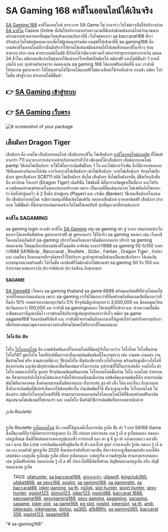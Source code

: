 
<h1>SA Gaming 168 คาสิโนออนไลน์ได้เงินจริง</h1>
<a href="https://sa-baccarat168.com">SA Gaming 168</a> คาสิโนออนไลน์ ครบวงจร SA Game ไพ่ บาคาร่า เว็บไซต์เราเปิดให้บริการด้าน <a href="https://sa-baccarat168.com">SA คาสิโน</a> Casino Online ที่เปิดให้บริการมาอย่างยาวนานที่มีเหล่านักพนันออนไลน์จำนวนมาก อย่างมากหน้าหลายตาที่หมุ่นเวียนเข้ามาเล่นกับเราที่นี่ เว็บไซต์ของเรา sa baccarat168 ที่เราปรับปรุงเว็บไซต์อยู่ตลอดเวลาเพื่อให้ผู้เล่นทุกท่านมีความสุขที่ได้เข้ามาที่นี่ sa gaming168 คือ เกมส์คาสิโนออนไลน์ที่เรานั้นมีบริการให้ท่านได้เล่นเสมือนท่านได้ไปเล่นที่บ่อนคาสิโนจริงๆ ท่านสามารถ ฝาก-ถอน ด้วยระบบอัตโนมัติ ที่เรียกได้ว่ามีความรวดเร็วต่อการทำธุรกรรมทางการเงิน ตลอด 24 ชั่วโมง สมัครสมาชิกง่ายไม่ยุ่งยากใช้แค่เบอร์โทรศัพท์ก็สมัครได้ สมัครฟรี แทงไม่มีขั้นต่ำ 1 บาทก็เล่นได้ และ ทุกท่านยังสามารถ ทดลองเล่น sa gaming 168 ได้แบบฟรีเครดิตที่นี่ และ เรายังมีโปรแกรม สูตรบาคาร่า ให้ได้ทุกท่านได้ใช้งานได้แบบฟรีไม่ต้องเสียค่าใช้จ่ายอีกด้วย ทางเข้า สมัคร โปรโมชั่น เข้าสู่ระบบ ฝากถอนไม่มีขั้นต่ำ
<h2>
👉 <a href="https://ufahunter.com/?register=true">SA Gaming เข้าสู่ระบบ</a>
</h2>
<h2>
👉 <a href="https://ufahunter.com/?register=true">SA Gaming เว็บตรง</a>
</h2>


![A screenshot of your package](https://sa-baccarat168.com/wp-content/uploads/2022/08/SA-Gaming-%E0%B8%84%E0%B8%B2%E0%B8%AA%E0%B8%B4%E0%B9%82%E0%B8%99%E0%B8%AD%E0%B8%AD%E0%B8%99%E0%B9%84%E0%B8%A5%E0%B8%99%E0%B9%8C%E0%B9%84%E0%B8%94%E0%B9%89%E0%B9%80%E0%B8%87%E0%B8%B4%E0%B8%99%E0%B8%88%E0%B8%A3%E0%B8%B4%E0%B8%87-e1653723285383.png)

<h2>เสือมังกร Dragon Tiger</h2>
เสือมังกร คือ เกมไพ่ เสือมังกรออนไลน์ เสือมังกรคาสิโน ไพ่เสือมังกร <a href="https://sa-baccarat168.com">คาสิโนออนไลน์ยอดฮิต</a> ที่ไม่แพ้ บาคาร่า 711 แนวทางการเล่นจะคล้ายกับบาคาร่าทั่วไป เพียงแต่โต๊ะเสือมังกร เสือมังกรออนไลน์ pantip วิธีเล่นไพ่เสือมังกร จะใช้ไพ่ในการเดิมพันฝั่งละ 1 ใบ และไม่มีการจั่วเพิ่ม ซึ่งก็มีการเล่นหลายวิธีที่แตกต่างกันออกไปเช่น การวิเคราะห์ไพ่เสือมังกร เค้าไพ่เสือมังกร วงจรไพ่เสือมังกร จับจุดไพ่เสือมังกร สูตรเสือมังกร SCB711 สถิติ ไพ่เสือมังกร นับไพ่ เสือมังกร ซึ่งไพ่เสือมังกรนั้น มีชื่อเรียกอีกชื่อคือ ดราก้อน ไทเกอร์ (Dragon Tiger) เดิมทีนั้น ไพ่ชนิดนี้ มีที่มาจากกัมพูชาเป็นที่แรก และได้รับความนิยมอย่างแพร่หลายในหลากหลายประเทศ เพราะ เป็นเกมที่ตื่นเต้นเล่นง่าย ไม่แพ้กันกับไพ่บาคาร่า อีกทั้งยังรู้ผลเร็ว มี 2 ฝั่งคือ ฝ่ายผู้เล่น (Player) และ เจ้ามือ (Banker) วิธีเล่นเสือมังกรในบ่อน กับ เสือมังกรออนไลน์ จะมีความสนุกที่ตื่นเต้นไม่แพ้กัน ทดลองเสือมังกร แจกเครดิตฟรี เสือมังกร ฝากถอน ไม่มีขั้นต่ำ ที่นี่สามารถเล่นผ่านหน้าเว็บไซต์ได้เลยทันที ทุกที่ทุกเวลาที่ท่านต้องการ

<h3>คาสิโน SAGAMING</h3>
sa gaming login ทางเข้า คาสิโน <a href="https://sa-baccarat168.com">SA Gaming</a> vip sa gaming เข้า สู่ ระบบ เล่นผ่านหน้าเว็บของเราได้เลยทันทีพร้อม สูตรบาคาร่าฟรี ai สูตรบาคาร่า ใช้ได้จริง sa gaming ทดลอง เล่น เว็บคาสิโนออนไลน์อันดับ1 sa-gaming บริการในเครือของเรานั้นมีหลากหลาย บริการ sa gaming ทดลองเล่น ให้คุณเลือกกับเกมส์คาสิโนสุดฮิต อาทิเช่น บาคาร่า1688 sa gaming 50 รับ150 บาคาร่า1688 SA168vip , Bacccarat , Roullete , Sicbo , Fantan , Dragon Tiger , ยิงปลา และ เกมอื่นๆ อีกมากมายที่เราคัดสรรไว้ให้บริการ ลูกค้าทุกท่านที่เข้ามาเป็นสมาชิกกับเรา ได้เล่นกันแบบสนุกสนานพร้อมทั้ง โปรโมชั่น เครดิตฟรีไม่ต้องฝากไม่ต้องแชร์ sa gaming 50 รับ 150 และ กิจกรรมแจกของรางวัล ประจำสัปดาห์ ประจำเดือน อีกมากมาย

<h4>SAGAME</h4>
<a href="https://sa-baccarat168.com">SA Game66</a> เว็บตรง sa gaming thailand sa game 6699 พร้อมเครดิตฟรีที่ท่านไม่เคยได้จากที่ไหนมาก่อนแน่นอน เพราะ sa-gaming เราให้ได้มากกว่าที่อื่นพร้อมกับคืนยอดเสียที่มากกว่าที่อื่นถึง 10% ยอดฝากแรกของทุกวันถึง 5% ปัจจุบันมีลูกค้ามากกว่า 3,000,000 คน มีคนหมุนเวียนต่อวันมากกว่า 100,000 คน เรายังมี sa gamingทดลอง ให้เล่นฟรีอีกด้วย และ ด้วยความเป็นมืออาชีพของเราที่ลูกค้ามั่นใจ เราพร้อมให้บริการผู้เล่นทุกท่านอย่างจริงใจ สมัคร sa game sagame168 รับเครดิตฟรีทันที และ เรายังมีกิจกรรมอื่นอีกมากมายให้ลูกค้าได้ร่วมทำกิจกรรมกับเรา เพื่อรับของสมนาคุณจากทางเราอย่างที่ท่านไม่เคยได้รับจากที่ไหนแน่นอน

<h5>ไฮโล Sic Bo</h5>
ไฮโล <a href="https://sa-baccarat168.com">ไฮโลออนไลน์</a> คือ เกมส์เดิมพันคาสิโนออนไลน์ที่มีคนรู้จักในวงกว้าง ไฮโลไทย ไฮโลพื้นบ้าน ไฮโล747 สูตรไฮโล โดยที่ปกตินั้นเราจะเห็นเกมเดิมพันชนิดนี้ในงานต่างๆ เช่น งานศพ งานแต่ง งานขึ้นบ้านใหม่ หรือ ตามสถานที่ต่างๆ วิธีเล่นไฮโล นั้นต้องมีการตั้งวงไฮโลก่อน พร้อมกับลูกมือวงไฮโลที่ต้องการเล่น และต้องมีอุปกรณ์และพื้นที่พอสมควรในการเล่น อุปกรณ์ที่ใช้ในการเล่นคือ จานไฮโล ฝาไฮโล แผ่นแทงไฮโล ลูกเต๋า ปัจจุบันคนนิยมหันมาเล่น ไฮโลออนไลน์พื้นบ้าน ไฮโล ออนไลน์ ถ่ายทอดสด ที่สามารถเข้าถึงได้ง่านไม่ต้องหาเจ้ามือให้ยากเหมือนเมื่อก่อน แต่ข้อดีของเกมชนิดนี้คือ สามารถเดิมพันได้ทีละหลายคน ซึ่งค่าตอบแทนนั้นมีหลายแบบ ทั้งการเล่น สูง-ต่ำ เต็ง โต๊ด และอื่นๆ อีกมากมาย ซึ่งยิ่งการเดิมพันที่มีเปอร์เซ็นการได้น้อยเพียงใด เงินเดิมพันที่ได้ นั้นจะสูงมากขึ้น ไฮโลออนไลน์ ไม่ต้องฝาก สมัครไฮโลออนไลน์ฟรีที่นี่ ท่านสามารถทดลองเล่นไฮโลออนไลน์ได้ที่นี่เลยพร้อมฟรีเครดิต สนุกสนานไม่แพ้เกมส์ไพ่บาคาร่า และ เกมไฮโล นั้นยังมีวิธีการเดิมพันที่หลากหลายอีกด้วย

<h6>รูเล็ต Roulette</h6>
รูเล็ต Roulette <a href="https://sa-baccarat168.com">รูเล็ตออนไลน์</a> คือ เกมที่ใช้ลูกเหล็กในการเดิม รูเล็ต ขั้น ต่ำ 1 บาท SA168 Game ซึ่งเป็นเกมที่ถือว่ามีอัตราการจ่ายสูงมาก ถึง 35 เท่าเลย แต่การเล่น เกม รู้ เล็ ต รูเล็ตทดลอง ทดลองเล่นรูเล็ตsa นั้นมีให้เล่นหลากหลายรูปแบบทั้ง การแทงสี แดง ดำ คู่ คี่ สูง ต่ำ แทงแบบแถว แนวตั้ง แนว นอน Six Line การเดิมพันเลขที่อยู่ติดกัน 6 ตัว แทงใกล้ ศูนย์ การแทงเต็ง รู้เล๊ต กดเอง รู้ เล็ ต กด เอง แถมยังมี สูตรรูเล็ต 2020 ซึ่งแต่ละลำดับที่กล่าวมานั้น อัตราจ่ายจะสูงขึ้นตามลำดับ และนี่คือเสน่ห์ของ เกมรูเล็ต รูเล็ตสุ่ม รูเล็ต สล็อต รูเล็ตกดเอง วงล้อรูเร็ต ความลับรูเล็ต ท่านสามารถทดลองเล่น รูเล็ตฟรีเครดิต ทดลองเล่น รู้ เล็ ต ฟรี กับเราได้ที่นี่ทันทีพร้อม บัญชีทดลองเล่นรูเล็ต หรือ บัญชีทดลองเล่น รูเล็ต

<ul>
  TAGS: <a href="https://ufahunter.net" >ufahunter</a>,
  <a href="https://sa-baccarat168.com" >sa baccarat168</a>,
  <a href="https://soot-baccarat.day" >สูตรบาคาร่า</a>,
  <a href="https://ufawolf.net" >ufawolf</a>,
  <a href="https://kingclub365.net" >kingclub365</a>,
  <a href="https://ufabet888.day" >ufabet888</a>,
  <a href="https://ae-sexy168.com" >ae sexy168</a>,
  <a href="https://pgslot.life" >pgslot</a>,
  <a href="https://sa-gaming168.live" >sa gaming168</a>,
  <a href="https://sa-gamingthi.com" >sa gamingthi</a>,
  <a href="https://sa-baccarat88.com" >sa baccarat88</a>,
  <a href="https://joker-gaming.live" >joker gaming</a>,
  <a href="https://sa-th.live" >sa th</a>,
  <a href="https://rg3ok.online" >rg3ok</a>,
  <a href="https://slot-hunter.online" >slot hunter</a>,
  <a href="https://sport-hunter.com" >sport hunter</a>,
  <a href="https://sexy-hunter.com" >sexy hunter</a>,
  <a href="https://pgslot123.games" >pgslot123</a>,
  <a href="https://slotxo123.casino" >slotxo123</a>,
  <a href="https://joker123.poker" >joker123</a>,
  <a href="https://pgslot88.live" >pgslot88</a>,
  <a href="https://baccarat-1688.com" >baccarat 1688</a>,
  <a href="https://sexygame168.live" >sexygame168</a>,
  <a href="https://sexygaming168.live" >sexygaming168</a>,
  <a href="https://sexy-gaming.live" >sexy gaming</a>,
  <a href="https://sagaming.day" >sagaming</a>,
  <a href="https://sacasino.day" >sacasino</a>,
  <a href="https://sagame.day" >sagame</a>,
  <a href="https://joker-slot.day" >joker slot</a>,
  <a href="https://sa-game168.net" >sa game168</a>,
  <a href="https://pg-slot.day" >pg slot</a>,
  <a href="https://pgslot.day" >pgslot</a>,
  <a href="https://jokerslot.day" >jokerslot</a>,
  <a href="https://sa-th.day" >sa th</a>,
  <a href="https://amb.day" >amb</a>,
  <a href="https://jokerauto.day" >jokerauto</a>,
  <a href="https://jokergame.day" >jokergame</a>,
  <a href="https://slotxo.day" >slotxo</a>,
  <a href="https://sa365.day" >sa365</a>,
  <a href="https://afb88thi.com" >afb88thi</a>,
  <a href="https://sa-gaming365.com" >sa gaming365</a>,
  <a href="https://baccarat-356.com" >baccarat 356</a>,
  <a href="https://pgslot123.day" >pgslot123</a>,
  <a href="https://sagame168.day" >sagame168</a>
</ul>
"# sa-gaming168" 

